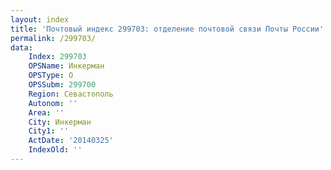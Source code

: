 ```yaml
---
layout: index
title: 'Почтовый индекс 299703: отделение почтовой связи Почты России'
permalink: /299703/
data:
    Index: 299703
    OPSName: Инкерман
    OPSType: О
    OPSSubm: 299700
    Region: Севастополь
    Autonom: ''
    Area: ''
    City: Инкерман
    City1: ''
    ActDate: '20140325'
    IndexOld: ''
---
```

